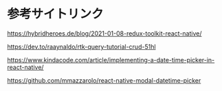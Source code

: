 # 参考サイトリンク

https://hybridheroes.de/blog/2021-01-08-redux-toolkit-react-native/

https://dev.to/raaynaldo/rtk-query-tutorial-crud-51hl

https://www.kindacode.com/article/implementing-a-date-time-picker-in-react-native/

https://github.com/mmazzarolo/react-native-modal-datetime-picker